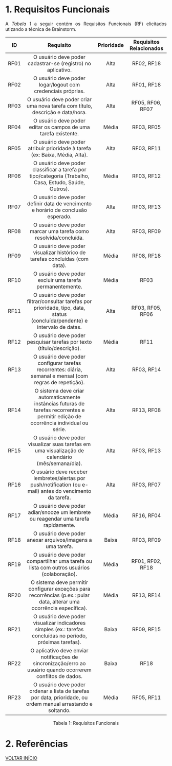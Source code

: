 # 1. Requisitos Funcionais

<p align="justify">A <i>Tabela 1</i> a seguir contém os Requisitos Funcionais (RF) elicitados utizando a técnica de Brainstorm.</p>

| ID   |                                      Requisito                                      | Prioridade | Requisitos Relacionados |
| :--: | :----------------------------------------------------------------------------------: | :--------: | :---------------------: |
| RF01 | O usuário deve poder cadastrar-se (registro) no aplicativo.                         |    Alta    | RF02, RF18              |
| RF02 | O usuário deve poder logar/logout com credenciais próprias.                         |    Alta    | RF01, RF18              |
| RF03 | O usuário deve poder criar uma nova tarefa com título, descrição e data/hora.        |    Alta    | RF05, RF06, RF07        |
| RF04 | O usuário deve poder editar os campos de uma tarefa existente.                      |    Média   | RF03, RF05              |
| RF05 | O usuário deve poder atribuir prioridade à tarefa (ex: Baixa, Média, Alta).         |    Alta    | RF03, RF11              |
| RF06 | O usuário deve poder classificar a tarefa por tipo/categoria (Trabalho, Casa, Estudo, Saúde, Outros). |    Média   | RF03, RF12              |
| RF07 | O usuário deve poder definir data de vencimento e horário de conclusão esperado.    |    Alta    | RF03, RF13              |
| RF08 | O usuário deve poder marcar uma tarefa como resolvida/concluída.                    |    Alta    | RF03, RF09              |
| RF09 | O usuário deve poder visualizar histórico de tarefas concluídas (com data).         |    Média   | RF08, RF18              |
| RF10 | O usuário deve poder excluir uma tarefa permanentemente.                            |    Média   | RF03                    |
| RF11 | O usuário deve poder filtrar/consultar tarefas por prioridade, tipo, data, status (concluída/pendente) e intervalo de datas. |    Alta    | RF03, RF05, RF06        |
| RF12 | O usuário deve poder pesquisar tarefas por texto (título/descrição).                |    Média   | RF11                    |
| RF13 | O usuário deve poder configurar tarefas recorrentes: diária, semanal e mensal (com regras de repetição). |    Alta    | RF03, RF14              |
| RF14 | O sistema deve criar automaticamente instâncias futuras de tarefas recorrentes e permitir edição de ocorrência individual ou série. |    Alta    | RF13, RF08              |
| RF15 | O usuário deve poder visualizar suas tarefas em uma visualização de calendário (mês/semana/dia). |    Alta    | RF03, RF13              |
| RF16 | O usuário deve receber lembretes/alertas por push/notification (ou e-mail) antes do vencimento da tarefa. |    Alta    | RF03, RF07              |
| RF17 | O usuário deve poder adiar/snooze um lembrete ou reagendar uma tarefa rapidamente.  |    Média   | RF16, RF04              |
| RF18 | O usuário deve poder anexar arquivos/imagens a uma tarefa.                          |    Baixa   | RF03, RF09              |
| RF19 | O usuário deve poder compartilhar uma tarefa ou lista com outros usuários (colaboração). |    Média   | RF01, RF02, RF18        |
| RF20 | O sistema deve permitir configurar exceções para recorrências (p.ex.: pular data, alterar uma ocorrência específica). |    Média   | RF13, RF14              |
| RF21 | O usuário deve poder visualizar indicadores simples (ex.: tarefas concluídas no período, próximas tarefas). |    Baixa   | RF09, RF15              |
| RF22 | O aplicativo deve enviar notificações de sincronização/erro ao usuário quando ocorrerem conflitos de dados. |    Baixa   | RF18              |
| RF23 | O usuário deve poder ordenar a lista de tarefas por data, prioridade, ou ordem manual arrastando e soltando. |    Média   | RF05, RF11              |



<div style="text-align: center">
<p>Tabela 1: Requisitos Funcionais</p>
</div>

# 2. Referências


<a href="../README.md">VOLTAR INÍCIO</a>
